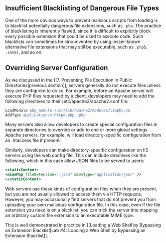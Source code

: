 ## Insufficient Blacklisting of Dangerous File Types
One of the more obvious ways to prevent malicious scripts from loading is to blacklist potentially dangerous file extensions, such as `.php`. The practice of blacklisting is inherently flawed, since it is difficult to explicitly block every possible extension that could be used to execute code. Such blacklists can sometimes be circumvented by using lesser-known alternative file extensions that may still be executable, such as `.php5`, `.shtml`, and so on.

## Overriding Server Configuration
As we discussed in the [[7. Preventing File Execution in Public Directories|previous section]], servers generally do not execute files unless they are configured to do so. For example, before an Apache server will execute PHP files requested by a client, developers may need to add the following directives to their /etc/apache2/apache2.conf file:
```Apache
LoadModule php_module /usr/lib/apache2/modules/libphp.so
AddType application/x-httpd-php .php
```

Many servers also allow developers to create special configuration files in separate directories to override or add to one or more global settings. Apache servers, for example, will load directory-specific configuration from an .htaccess file if present.

Similarly, developers can make directory-specific configuration on IIS servers using the web.config file. This can include directives like the following, which in this case allow JSON files to be served to users:
```XML
<staticContent>
<mimeMap fileExtension=".json" mimeType="application/json" />
</staticContent>
```

Web servers use these kinds of configuration files when they are present, but you are not usually allowed to access them via HTTP requests. However, you may occasionally find servers that do not prevent you from uploading your own malicious configuration file. In this case, even if the file extension you need is on a blacklist, you can trick the server into mapping an arbitrary custom file extension to an executable MIME type.

This is well demonstrated in practice in [[Loading a Web Shell by Bypassing an Extension Blacklist|Lab #4: Loading a Web Shell by Bypassing an Extension Blacklist]].